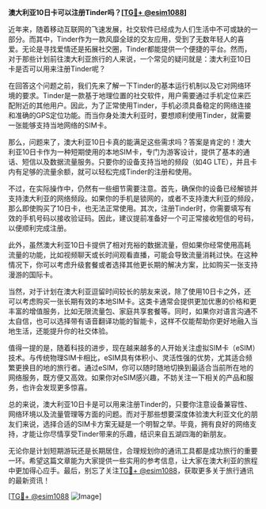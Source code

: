 **澳大利亚10日卡可以注册Tinder吗？[[TG💪+ @esim1088](https://t.me/s/esim1088)]**

近年来，随着移动互联网的飞速发展，社交软件已经成为人们生活中不可或缺的一部分。而其中，Tinder作为一款风靡全球的交友应用，受到了无数年轻人的喜爱。无论是寻找爱情还是拓展社交圈，Tinder都能提供一个便捷的平台。然而，对于那些计划前往澳大利亚旅行的人来说，一个常见的疑问就是：澳大利亚10日卡是否可以用来注册Tinder呢？

在回答这个问题之前，我们先来了解一下Tinder的基本运行机制以及它对网络环境的要求。Tinder是一款基于地理位置的社交软件，用户需要通过手机定位来匹配附近的其他用户。因此，为了正常使用Tinder，手机必须具备稳定的网络连接和准确的GPS定位功能。而当你身处澳大利亚时，要想顺利使用Tinder，就需要一张能够支持当地网络的SIM卡。

那么，问题来了，澳大利亚10日卡真的能满足这些需求吗？答案是肯定的！澳大利亚10日卡作为一种短期使用的本地SIM卡，专门为游客设计，提供了基本的通话、短信以及数据流量服务。只要你的设备支持当地的频段（如4G LTE），并且卡内有足够的流量余额，就可以轻松完成Tinder的注册和使用。

不过，在实际操作中，仍然有一些细节需要注意。首先，确保你的设备已经解锁并支持澳大利亚的网络频段。如果你的手机是锁网的，或者不支持澳大利亚的频段，那么即使购买了10日卡，也无法正常使用。其次，注册Tinder时，你需要填写有效的手机号码以接收验证码。因此，建议提前准备好一个可正常接收短信的号码，以便顺利完成注册。

此外，虽然澳大利亚10日卡提供了相对充裕的数据流量，但如果你经常使用高耗流量的功能，比如视频聊天或长时间观看直播，可能会导致流量消耗过快。在这种情况下，你可以考虑升级套餐或者选择其他更长期的解决方案，比如购买一张支持漫游的国际卡。

当然，对于计划在澳大利亚逗留时间较长的朋友来说，除了使用10日卡之外，还可以考虑购买一张长期有效的本地SIM卡。这类卡通常会提供更加优惠的价格和更丰富的增值服务，比如无限流量包、家庭共享套餐等。同时，如果你对语言沟通不太自信，也可以选择带有语音翻译功能的智能卡，这样不仅能帮助你更好地融入当地生活，还能提升你的社交体验。

值得一提的是，随着科技的进步，现在越来越多的人开始关注虚拟SIM卡（eSIM）技术。与传统物理SIM卡相比，eSIM具有体积小、灵活性强的优势，尤其适合频繁更换目的地的旅行者。通过eSIM，你可以随时随地切换到最适合当前所在地的网络服务，既方便又高效。如果你对eSIM感兴趣，不妨关注一下相关的产品和服务，也许会发现更多惊喜。

总的来说，澳大利亚10日卡是可以用来注册Tinder的，只要你注意设备兼容性、网络环境以及流量管理等方面的问题。而对于那些想要深度体验澳大利亚文化的朋友们来说，选择合适的SIM卡方案无疑是一个明智之举。毕竟，拥有良好的网络支持，才能让你尽情享受Tinder带来的乐趣，结识来自五湖四海的新朋友。

无论你是计划短期游玩还是长期居住，合理规划你的通讯工具都是成功旅行的重要一环。希望这篇文章能为大家提供一些实用的参考信息，让大家在澳大利亚的旅程中更加得心应手。最后，别忘了关注[TG💪+ @esim1088](https://t.me/s/esim1088)，获取更多关于旅行通讯的最新资讯！

[[TG💪+ @esim1088](https://t.me/s/esim1088) ![Image](https://i.postimg.cc/4NQfJmqS/Snipaste-2025-05-13-00-14-12.png)]